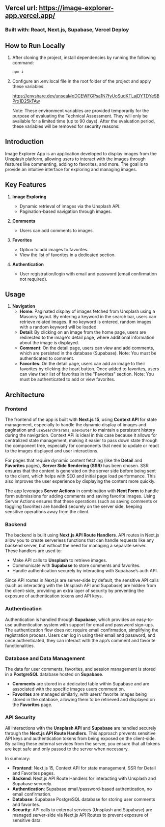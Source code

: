 ## Vercel url: https://image-explorer-app.vercel.app/

### Built with: React, Next.js, Supabase, Vercel Deploy

## How to Run Locally

1. After cloning the project, install dependencies by running the following command:

   ```bash
   npm i
   ```

2. Configure an .env.local file in the root folder of the project and apply these variables:

   https://envshare.dev/unseal#oDCEWFGPsa1N7fyUoSudKTLajDYTDYeSBPrx1D25kTAw

   Note: These environment variables are provided temporarily for the purpose of evaluating the Technical Assessment. They will only be available for a limited time (up to 90 days). After the evaluation period, these variables will be removed for security reasons:

## Introduction

Image Explorer App is an application developed to display images from the Unsplash platform, allowing users to interact with the images through features like commenting, adding to favorites, and more. The goal is to provide an intuitive interface for exploring and managing images.

## Key Features

1. **Image Exploring**
   - Dynamic retrieval of images via the Unsplash API.
   - Pagination-based navigation through images.

2. **Comments**
   - Users can add comments to images.

3. **Favorites**
   - Option to add images to favorites.
   - View the list of favorites in a dedicated section.

4. **Authentication**
   - User registration/login with email and password (email confirmation not required).

## Usage

1. **Navigation**
   - **Home**: Paginated display of images fetched from Unsplash using a Masonry layout. By entering a keyword in the search bar, users can retrieve related images. If no keyword is entered, random images with a random keyword will be loaded.
   - **Detail**: By clicking on an image from the home page, users are redirected to the image's detail page, where additional information about the image is displayed.
   - **Comment**: On the detail page, users can view and add comments, which are persisted in the database (Supabase). Note: You must be authenticated to comment.
   - **Favorites**: On the detail page, users can add an image to their favorites by clicking the heart button. Once added to favorites, users can view their list of favorites in the "Favorites" section. Note: You must be authenticated to add or view favorites.

## Architecture

### **Frontend**

The frontend of the app is built with **Next.js 15**, using **Context API** for state management, especially to handle the dynamic display of images and pagination and `useSearchParams`, `useRouter` to maintain a persistent history during the navigation. Context API is ideal in this case because it allows for centralized state management, making it easier to pass down state through the component tree, especially for components that need to update or react to the images displayed and user interactions.

For pages that require dynamic content fetching (like the **Detail** and **Favorites** pages), **Server Side Rendering (SSR)** has been chosen. SSR ensures that the content is generated on the server side before being sent to the client, which helps with SEO and initial page load performance. This also improves the user experience by displaying the content more quickly.

The app leverages **Server Actions** in combination with **Next Form** to handle form submissions for adding comments and saving favorite images. Using Server Actions ensures that these operations (such as saving comments or toggling favorites) are handled securely on the server side, keeping sensitive operations away from the client.

### **Backend**

The backend is built using **Next.js API Route Handlers**. API routes in Next.js allow you to create serverless functions that can handle requests like any backend server, but without the need for managing a separate server. These handlers are used to:

- Make API calls to **Unsplash** to retrieve images.
- Communicate with **Supabase** to store comments and favorites.
- Handle authentication securely by interacting with Supabase’s auth API.

Since API routes in Next.js are server-side by default, the sensitive API calls (such as interacting with the Unsplash API and Supabase) are hidden from the client-side, providing an extra layer of security by preventing the exposure of authentication tokens and API keys.

### **Authentication**

Authentication is handled through **Supabase**, which provides an easy-to-use authentication system with support for email and password sign-ups. The authentication flow does not require email confirmation, simplifying the registration process. Users can log in using their email and password, and once authenticated, they can interact with the app’s comment and favorite functionalities.

### **Database and Data Management**

The data for user comments, favorites, and session management is stored in a **PostgreSQL** database hosted on **Supabase**.

- **Comments** are stored in a dedicated table within Supabase and are associated with the specific images users comment on.
- **Favorites** are managed similarly, with users’ favorite images being stored in the database, allowing them to be retrieved and displayed on the **Favorites** page.

### **API Security**

All interactions with the **Unsplash API** and **Supabase** are handled securely through the **Next.js API Route Handlers**. This approach prevents sensitive API keys and authentication tokens from being exposed on the client-side. By calling these external services from the server, you ensure that all tokens are kept safe and only passed to the server when necessary.

In summary:

- **Frontend**: Next.js 15, Context API for state management, SSR for Detail and Favorites pages.
- **Backend**: Next.js API Route Handlers for interacting with Unsplash and Supabase securely.
- **Authentication**: Supabase email/password-based authentication, no email confirmation.
- **Database**: Supabase PostgreSQL database for storing user comments and favorites.
- **Security**: API calls to external services (Unsplash and Supabase) are managed server-side via Next.js API Routes to prevent exposure of sensitive data.
